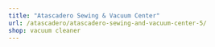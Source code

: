 ```yaml
---
title: "Atascadero Sewing & Vacuum Center"
url: /atascadero/atascadero-sewing-and-vacuum-center-5/
shop: vacuum cleaner
---
```

